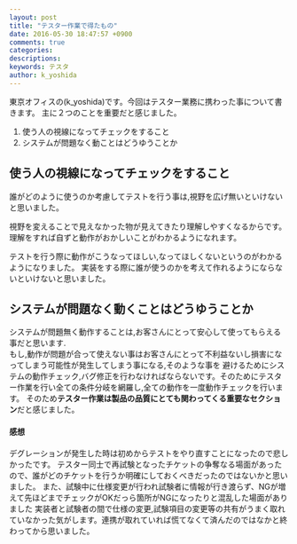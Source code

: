```yaml
---
layout: post
title: "テスター作業で得たもの"
date: 2016-05-30 18:47:57 +0900
comments: true
categories:
descriptions:
keywords: テスタ
author: k_yoshida
---
```


東京オフィスの(k\_yoshida)です。今回はテスター業務に携わった事について書きます。
主に２つのことを重要だと感じました。

1. 使う人の視線になってチェックをすること
1. システムが問題なく動ことはどうゆうことか
  
  <!--more-->
## 使う人の視線になってチェックをすること
誰がどのように使うのか考慮してテストを行う事は,視野を広げ無いといけないと思いました。

視野を変えることで見えなかった物が見えてきたり理解しやすくなるからです。理解をすれば自ずと動作がおかしいことがわかるようになれます。

テストを行う際に動作がこうなってほしい,なってほしくないというのがわかるようになりました。
実装をする際に誰が使うのかを考えて作れるようにならないといけないと思いました。


## システムが問題なく動くことはどうゆうことか

システムが問題無く動作することは,お客さんにとって安心して使ってもらえる事だと思います.  
もし,動作が問題が合って使えない事はお客さんにとって不利益ないし損害になってしまう可能性が発生してしまう事になる,そのような事を
避けるためにシステムの動作チェック,バグ修正を行わなければならないです。そのためにテスター作業を行い全ての条件分岐を網羅し,全ての動作を一度動作チェックを行います。
そのため**テスター作業は製品の品質にとても関わってくる重要なセクション**だと感じました。


#### 感想
デグレーションが発生した時は初めからテストをやり直すことになったので悲しかったです。
テスター同士で再試験となったチケットの争奪なる場面があったので、誰がどのチケットを行うか明確にしておくべきだったのではないかと思いました。
また、試験中に仕様変更が行われ試験者に情報が行き渡らず、NGが増えて先ほどまでチェックがOKだっら箇所がNGになったりと混乱した場面がありました
実装者と試験者の間で仕様の変更,試験項目の変更等の共有がうまく取れていなかった気がします。連携が取れていれば慌てなくて済んだのではなかと終わってから思いました。

